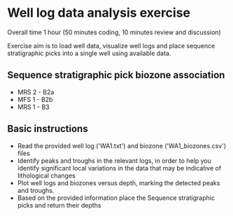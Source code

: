 # Well log data analysis exercise

Overall time 1 hour (50 minutes coding, 10 minutes review and discussion)

Exercise aim is to load well data, visualize well logs and place sequence stratigraphic picks into a single well using available data.

## Sequence stratigraphic pick biozone association
* MRS 2 - B2a
* MFS 1 - B2b
* MRS 1 - B3

## Basic instructions
* Read the provided well log ('WA1.txt') and biozone ('WA1_biozones.csv') files
* Identify peaks and troughs in the relevant logs, in order to help you identify significant local variations in the data that may be indicative of lithological changes
* Plot well logs and biozones versus depth, marking the detected peaks and troughs.
* Based on the provided information place the Sequence stratigraphic picks and return their depths

